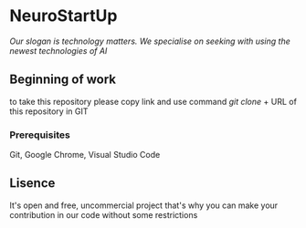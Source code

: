 # **NeuroStartUp**
*Our slogan is technology matters.  We specialise on seeking with using the newest technologies of AI*
## Beginning of work

to take this repository please copy link and use command *git clone* + URL of this repository in GIT

### **Prerequisites**

Git, Google Chrome, Visual Studio Code

## Lisence
It's open and free, uncommercial project that's why you can make your contribution in our code without some restrictions